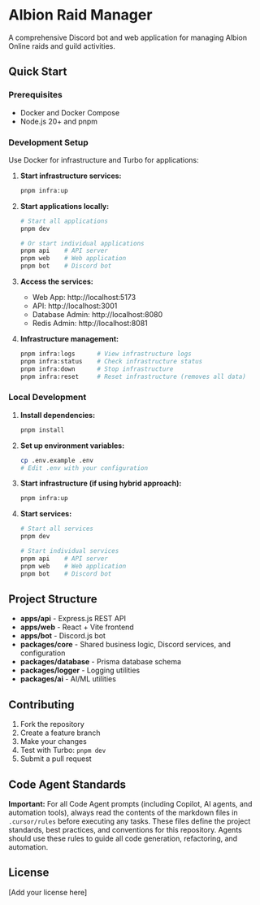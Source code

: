 # Albion Raid Manager

A comprehensive Discord bot and web application for managing Albion Online raids and guild activities.

## Quick Start

### Prerequisites

- Docker and Docker Compose
- Node.js 20+ and pnpm

### Development Setup

Use Docker for infrastructure and Turbo for applications:

1. **Start infrastructure services:**

   ```bash
   pnpm infra:up
   ```

2. **Start applications locally:**

   ```bash
   # Start all applications
   pnpm dev

   # Or start individual applications
   pnpm api    # API server
   pnpm web    # Web application
   pnpm bot    # Discord bot
   ```

3. **Access the services:**
   - Web App: http://localhost:5173
   - API: http://localhost:3001
   - Database Admin: http://localhost:8080
   - Redis Admin: http://localhost:8081

4. **Infrastructure management:**

   ```bash
   pnpm infra:logs      # View infrastructure logs
   pnpm infra:status    # Check infrastructure status
   pnpm infra:down      # Stop infrastructure
   pnpm infra:reset     # Reset infrastructure (removes all data)
   ```

### Local Development

1. **Install dependencies:**

   ```bash
   pnpm install
   ```

2. **Set up environment variables:**

   ```bash
   cp .env.example .env
   # Edit .env with your configuration
   ```

3. **Start infrastructure (if using hybrid approach):**

   ```bash
   pnpm infra:up
   ```

4. **Start services:**

   ```bash
   # Start all services
   pnpm dev

   # Start individual services
   pnpm api    # API server
   pnpm web    # Web application
   pnpm bot    # Discord bot
   ```

## Project Structure

- **apps/api** - Express.js REST API
- **apps/web** - React + Vite frontend
- **apps/bot** - Discord.js bot
- **packages/core** - Shared business logic, Discord services, and configuration
- **packages/database** - Prisma database schema
- **packages/logger** - Logging utilities
- **packages/ai** - AI/ML utilities

## Contributing

1. Fork the repository
2. Create a feature branch
3. Make your changes
4. Test with Turbo: `pnpm dev`
5. Submit a pull request

## Code Agent Standards

**Important:** For all Code Agent prompts (including Copilot, AI agents, and automation tools), always read the contents of the markdown files in `.cursor/rules` before executing any tasks. These files define the project standards, best practices, and conventions for this repository. Agents should use these rules to guide all code generation, refactoring, and automation.

## License

[Add your license here]
